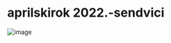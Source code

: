 # aprilskirok 2022.-sendvici
![image](https://user-images.githubusercontent.com/96747833/164299868-254a0c17-dc19-41e7-aff4-e6214385f7d0.png)
